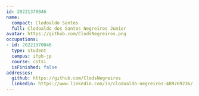```yaml
---
id: 20221370046
name:
  compact: Clodoaldo Santos
  full: Clodoaldo dos Santos Negreiros Junior
avatar: https://github.com/ClodsNegreiros.png
occupations:
- id: 20221370046
  type: student
  campus: ifpb-jp
  course: cstsi
  isFinished: false
addresses:
  github: https://github.com/ClodsNegreiros
  linkedin: https://www.linkedin.com/in/clodoaldo-negreiros-489769236/
---
```

